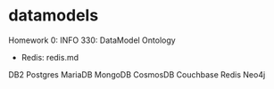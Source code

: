 # datamodels
Homework 0: INFO 330: DataModel Ontology

* Redis: redis.md

DB2
Postgres
MariaDB
MongoDB
CosmosDB
Couchbase
Redis
Neo4j
